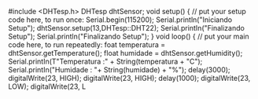 #include <DHTesp.h>
DHTesp dhtSensor;
void setup() {
// put your setup code here, to run once:
Serial.begin(115200);
Serial.println("Iniciando Setup");
dhtSensor.setup(13,DHTesp::DHT22);
Serial.printIn("Finalizando Setup");
Serial.println("Finalizando Setup");
}
void loop() {
// put your main code here, to run repeatedly:
foat temperatura = dhtSensor.getTemperature();
float humidade = dhtSensor.getHumidity();
Serial.printIn(T"Temperatura :" + String(temperatura + "C");
Serial.printIn("Humidade : "+ String(humidade) + "%");
delay(3000);
digitalWrite(23, HIGH);
digitalWrite(23, HIGH);
delay(1000);
digitalWrite(23, LOW);
digitalWrite(23, L
